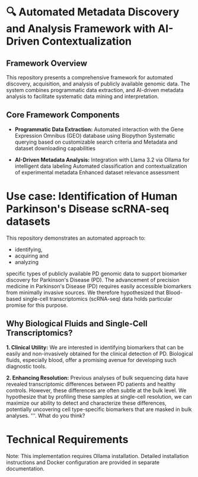 # 🔍 Automated Metadata Discovery and Analysis Framework with AI-Driven Contextualization

## Framework Overview

This repository presents a comprehensive framework for automated discovery, acquisition, and analysis of publicly available genomic data. The system combines programmatic data extraction,
and AI-driven metadata analysis to facilitate systematic data mining and interpretation.

## Core Framework Components

- **Programmatic Data Extraction:** Automated interaction with the Gene Expression Omnibus (GEO) database using Biopython
Systematic querying based on customizable search criteria and Metadata and dataset downloading capabilities

- **AI-Driven Metadata Analysis:** Integration with Llama 3.2 via Ollama for intelligent data labeling
Automated classification and contextualization of experimental metadata Enhanced dataset relevance assessment

# Use case: Identification of Human Parkinson's Disease scRNA-seq datasets

This repository demonstrates an automated approach to:

- identifying,
- acquiring and
- analyzing

specific types of publicly available PD genomic data to support biomarker discovery for Parkinson's Disease (PD). The advancement of precision medicine in Parkinson's Disease (PD) requires easily accessible biomarkers from minimally invasive sources. We therefore hypothesized that Blood-based single-cell transcriptomics (scRNA-seq) data holds particular promise for this purpose.

## Why Biological Fluids and Single-Cell Transcriptomics?

**1. Clinical Utility:** We are interested in identifying biomarkers that can be easily and non-invasively obtained for the clinical detection of PD. Biological fluids, especially blood, offer a promising avenue for developing such diagnostic tools.

**2. Enhancing Resolution:** Previous analyses of bulk sequencing data have revealed transcriptomic differences between PD patients and healthy controls. However, these differences are often subtle at the bulk level. We hypothesize that by profiling these samples at single-cell resolution, we can maximize our ability to detect and characterize these differences, potentially uncovering cell type-specific biomarkers that are masked in bulk analyses. '''. What do you think?

# Technical Requirements
Note: This implementation requires Ollama installation. Detailed installation instructions and Docker configuration are provided in separate documentation.
